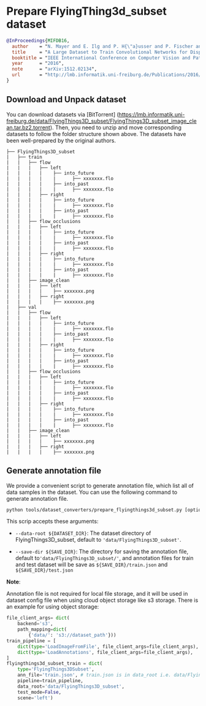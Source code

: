 # Prepare FlyingThing3d_subset dataset

<!-- [DATASET] -->

```bibtex
@InProceedings{MIFDB16,
  author    = "N. Mayer and E. Ilg and P. H{\"a}usser and P. Fischer and D. Cremers and A. Dosovitskiy and T. Brox",
  title     = "A Large Dataset to Train Convolutional Networks for Disparity, Optical Flow, and Scene Flow Estimation",
  booktitle = "IEEE International Conference on Computer Vision and Pattern Recognition (CVPR)",
  year      = "2016",
  note      = "arXiv:1512.02134",
  url       = "http://lmb.informatik.uni-freiburg.de/Publications/2016/MIFDB16"
}
```

## Download and Unpack dataset

You can download datasets via \[BitTorrent\] (https://lmb.informatik.uni-freiburg.de/data/FlyingThings3D_subset/FlyingThings3D_subset_image_clean.tar.bz2.torrent). Then, you need to unzip and move corresponding datasets to follow the folder structure shown above. The datasets have been well-prepared by the original authors.

```text
├── FlyingThings3D_subset
|   ├── train
|   |   ├── flow
|   |   |   ├── left
|   |   |   |    ├── into_future
|   |   |   |    |      ├── xxxxxxx.flo
|   |   |   |    ├── into_past
|   |   |   |    |      ├── xxxxxxx.flo
|   |   |   ├── right
|   |   |   |    ├── into_future
|   |   |   |    |      ├── xxxxxxx.flo
|   |   |   |    ├── into_past
|   |   |   |    |      ├── xxxxxxx.flo
|   |   ├── flow_occlusions
|   |   |   ├── left
|   |   |   |    ├── into_future
|   |   |   |    |      ├── xxxxxxx.flo
|   |   |   |    ├── into_past
|   |   |   |    |      ├── xxxxxxx.flo
|   |   |   ├── right
|   |   |   |    ├── into_future
|   |   |   |    |      ├── xxxxxxx.flo
|   |   |   |    ├── into_past
|   |   |   |    |      ├── xxxxxxx.flo
|   |   ├── image_clean
|   |   |   ├── left
|   |   |   |    ├── xxxxxxx.png
|   |   |   ├── right
|   |   |   |    ├── xxxxxxx.png
|   ├── val
|   |   ├── flow
|   |   |   ├── left
|   |   |   |    ├── into_future
|   |   |   |    |      ├── xxxxxxx.flo
|   |   |   |    ├── into_past
|   |   |   |    |      ├── xxxxxxx.flo
|   |   |   ├── right
|   |   |   |    ├── into_future
|   |   |   |    |      ├── xxxxxxx.flo
|   |   |   |    ├── into_past
|   |   |   |    |      ├── xxxxxxx.flo
|   |   ├── flow_occlusions
|   |   |   ├── left
|   |   |   |    ├── into_future
|   |   |   |    |      ├── xxxxxxx.flo
|   |   |   |    ├── into_past
|   |   |   |    |      ├── xxxxxxx.flo
|   |   |   ├── right
|   |   |   |    ├── into_future
|   |   |   |    |      ├── xxxxxxx.flo
|   |   |   |    ├── into_past
|   |   |   |    |      ├── xxxxxxx.flo
|   |   ├── image_clean
|   |   |   ├── left
|   |   |   |    ├── xxxxxxx.png
|   |   |   ├── right
|   |   |   |    ├── xxxxxxx.png
```

## Generate annotation file

We provide a convenient script to generate annotation file, which list all of data samples in the dataset.
You can use the following command to generate annotation file.

```bash
python tools/dataset_converters/prepare_flyingthings3d_subset.py [optional arguments]
```

This scrip accepts these arguments:

- `--data-root ${DATASET_DIR}`: The dataset directory of FlyingThings3D_subset, default to `'data/FlyingThings3D_subset'`.

- `--save-dir ${SAVE_DIR}`: The directory for saving the annotation file, default to`'data/FlyingThings3D_subset/'`,
  and annotation files for train and test dataset will be save as `${SAVE_DIR}/train.json` and `${SAVE_DIR}/test.json`

**Note**:

Annotation file is not required for local file storage, and it will be used in dataset config file when using cloud object storage like s3 storage. There is an example for using object storage:

```python
file_client_args= dict(
    backend='s3',
    path_mapping=dict(
        {'data/': 's3://dataset_path'}))
train_pipeline = [
    dict(type='LoadImageFromFile', file_client_args=file_client_args),
    dict(type='LoadAnnotations', file_client_args=file_client_args),
]
flyingthings3d_subset_train = dict(
    type='FlyingThings3DSubset',
    ann_file='train.json', # train.json is in data_root i.e. data/FlyingThings3D_subset/
    pipeline=train_pipeline,
    data_root='data/FlyingThings3D_subset',
    test_mode=False,
    scene='left')
```
